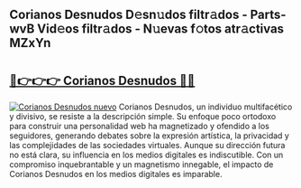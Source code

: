## Corianos Desnudos D𝚎sn𝚞dos filtr𝚊dos - Parts-wvB Vid𝚎os filtr𝚊dos - N𝚞evas f𝚘tos atr𝚊ctivas MZxYn

# <h2><a href="http://mb2u98j.tromn.icu/?c=Corianos+Desnudos">🔗👉👉👉 Corianos Desnudos 🔗🔗</a></h2>

[![Corianos Desnudos nuevo](https://i.imgur.com/pEAQMta.gif)](http://mb2u98j.tromn.icu/?c=Corianos+Desnudos)
Corianos Desnudos, un individuo multifacético y divisivo, se resiste a la descripción simple. Su enfoque poco ortodoxo para construir una personalidad web ha magnetizado y ofendido a los seguidores, generando debates sobre la expresión artística, la privacidad y las complejidades de las sociedades virtuales. Aunque su dirección futura no está clara, su influencia en los medios digitales es indiscutible. Con un compromiso inquebrantable y un magnetismo innegable, el impacto de Corianos Desnudos en los medios digitales es imparable.
